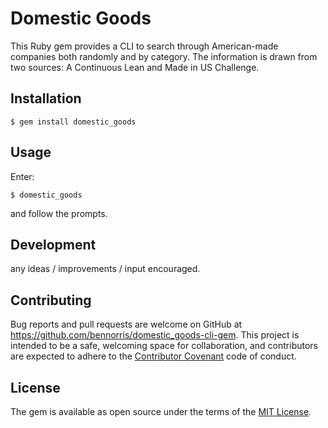 # Domestic Goods

This Ruby gem provides a CLI to search through American-made companies both randomly and by category. The information is drawn from two sources: A Continuous Lean and Made in US Challenge.

## Installation

  `$ gem install domestic_goods`

## Usage

Enter:

  `$ domestic_goods`

and follow the prompts.  

## Development

any ideas / improvements / input encouraged.

## Contributing

Bug reports and pull requests are welcome on GitHub at https://github.com/bennorris/domestic_goods-cli-gem. This project is intended to be a safe, welcoming space for collaboration, and contributors are expected to adhere to the [Contributor Covenant](http://contributor-covenant.org) code of conduct.


## License

The gem is available as open source under the terms of the [MIT License](http://opensource.org/licenses/MIT).
